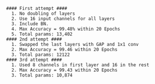     #### First attempt ####
      1. No doubling of layers
      2. Use 16 input channels for all layers
      3. Include BN.
      4. Max Accuracy = 99.48% within 20 Epochs
      5. Total params: 13,402
    #### 2nd attempt ####
      1. Swapped the last layers with GAP and 1x1 conv
      2. Max Accuracy = 99.46 within 20 Epochs
      3. Total params: 12122
    #### 3rd attempt ####
      1. Used 8 channels in first layer and 16 in the rest
      2. Max Accuracy = 99.43 within 20 Epochs
      3. Total params: 10,874

